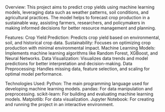 Overview:
This project aims to predict crop yields using machine learning models, leveraging data such as weather patterns, soil conditions, and agricultural practices.
The model helps to forecast crop production in a sustainable way, assisting farmers, researchers, and policymakers in making informed decisions for better resource management and planning.

Features: 
Crop Yield Prediction: Predicts crop yield based on environmental, soil, and historical crop data.
Sustainability: Focuses on optimizing crop production with minimal environmental impact.
Machine Learning Models: Implements machine learning algorithms like Random Forest, XGBoost, and Neural Networks.
Data Visualization: Visualizes data trends and model predictions for better interpretation and decision-making.
Data Preprocessing: Handles missing data, feature selection, and scaling for optimal model performance.

Technologies Used:
Python: The main programming language used for developing machine learning models.
pandas: For data manipulation and preprocessing.
scikit-learn: For building and evaluating machine learning models.
Matplotlib: For data visualization.
Jupyter Notebook: For creating and running the project in an interactive environment.
